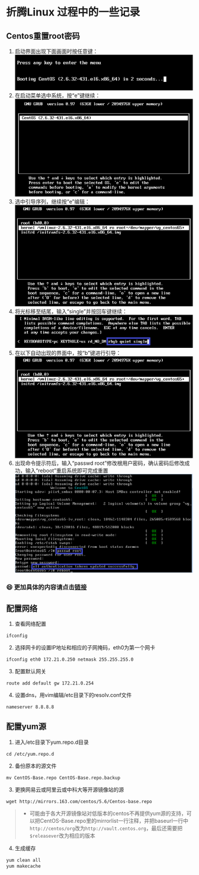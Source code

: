 # 折腾Linux 过程中的一些记录
## Centos重置root密码
1. 启动界面出现下面画面时按任意键：  
![centos启动界面](./CentOS9.png)
2. 在启动菜单选中系统，按“e”键继续：  
![centos启动菜单](./CentOS10.png)
3. 选中引导序列，继续按“e”编辑：  
![centos](./CentOS11.png)
4. 将光标移至结尾，输入“single”并按回车键继续：  
![centos](./CentOS12.png)
5. 在以下自动出现的界面中，按“b”键进行引导：  
![centos](./CentOS13.png)
6. 出现命令提示符后，输入“passwd root”修改根用户密码，确认密码后修改成功，输入“reboot”重启系统即可完成重置  
![centos](./CentOS14.png)
### :smile: 更加具体的内容请点击[链接](https://www.ytyzx.org/index.php/%E5%A6%82%E4%BD%95%E6%81%A2%E5%A4%8D%E6%88%96%E9%87%8D%E7%BD%AEFreeBSD_%26_Linux%E7%9A%84root%E5%AF%86%E7%A0%81)
## 配置网络
1. 查看网络配置
```
ifconfig  
```
2. 选择网卡的设置IP地址和相应的子网掩码，eth0为第一个网卡
```
ifconfig eth0 172.21.0.250 netmask 255.255.255.0
```
3. 配置默认网关
```
route add default gw 172.21.0.254
```
4. 设置dns，用vim编辑/etc目录下的resolv.conf文件
```
nameserver 8.8.8.8
```
## 配置yum源
1. 进入/etc目录下yum.repo.d目录
```
cd /etc/yum.repo.d
```
2. 备份原本的源文件
```
mv CentOS-Base.repo CentOS-Base.repo.backup
```
3. 更换网易云或阿里云或中科大等开源镜像站的源
```
wget http://mirrors.163.com/centos/5.6/Centos-base.repo
```
>+ 可能由于各大开源镜像站对低版本的centos不再提供yum源的支持，可以把CentOS-Base.repo里的mirrorlist一行注释，并把baseurl一行中`http://centos/org`改为`http://vault.centos.org`，最后还需要把`$releasever`改为相应的版本
4. 生成缓存
```
yum clean all
yum makecache
```
